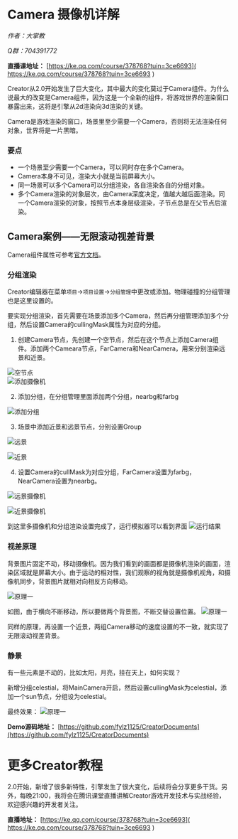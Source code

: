 # Camera 摄像机详解 
*作者：大掌教*

*Q群：704391772*

**直播课地址：** [https://ke.qq.com/course/378768?tuin=3ce6693]( https://ke.qq.com/course/378768?tuin=3ce6693 )


Creator从2.0开始发生了巨大变化，其中最大的变化莫过于Camera组件。为什么说最大的改变是Camera组件，因为这是一个全新的组件，将游戏世界的渲染窗口暴露出来，这将是引擎从2d渲染向3d渲染的关键。

Camera是游戏渲染的窗口，场景里至少需要一个Camera，否则将无法渲染任何对象，世界将是一片黑暗。

### 要点
- 一个场景至少需要一个Camera，可以同时存在多个Camera。
- Camera本身不可见，渲染大小就是当前屏幕大小。
- 同一场景可以多个Camera可以分组渲染，各自渲染各自的分组对象。
- 多个Camera渲染的对象层次，由Camera深度决定，值越大越后面渲染。同一个Camera渲染的对象，按照节点本身层级渲染，子节点总是在父节点后渲染。

## Camera案例——无限滚动视差背景
Camera组件属性可参考[官方文档](https://docs.cocos.com/creator/manual/zh/render/camera.html#摄像机属性)。

### 分组渲染

Creator编辑器在菜单`项目`->`项目设置`->`分组管理`中更改或添加。物理碰撞的分组管理也是这里设置的。

要实现分组渲染，首先需要在场景添加多个Camera，然后再分组管理添加多个分组，然后设置Camera的cullingMask属性为对应的分组。

1. 创建Camera节点，先创建一个空节点，然后在这个节点上添加Camera组件。添加两个Cameara节点，FarCamera和NearCamera，用来分别渲染远景和近景。

![空节点](node.png)<br>
![添加摄像机](addcamera.png)

2. 添加分组，在分组管理里面添加两个分组，nearbg和farbg

![添加分组](addgroup.png)

3. 场景中添加近景和远景节点，分别设置Group

![远景](fargroup.png)

![近景](neargroup.png)

4. 设置Camera的cullMask为对应分组，FarCamera设置为farbg，NearCamera设置为nearbg。

![远景摄像机](farcamera.png)

![近景摄像机](nearcamera.png)

到这里多摄像机和分组渲染设置完成了，运行模拟器可以看到界面
![运行结果](step1.png)

### 视差原理
背景图片固定不动，移动摄像机。因为我们看到的画面都是摄像机渲染的画面，渲染区域就是屏幕大小。由于运动的相对性，我们观察的视角就是摄像机视角，和摄像机同步，背景图片就相对向相反方向移动。

![原理一](crude.png)

如图，由于横向不断移动，所以要做两个背景图，不断交替设置位置。
![原理一](crude2.png)

同样的原理，再设置一个近景，两组Camera移动的速度设置的不一致，就实现了无限滚动视差背景。

### 静景
有一些元素是不动的，比如太阳，月亮，挂在天上，如何实现？

新增分组celestial，将MainCamera开启，然后设置cullingMask为celestial，添加一个sun节点，分组设为celestial。

最终效果：
![原理一](camera-demo.gif)

**Demo源码地址：** [https://github.com/fylz1125/CreatorDocuments](https://github.com/fylz1125/CreatorDocuments)

# 更多Creator教程
2.0开始，新增了很多新特性，引擎发生了很大变化，后续将会分享更多干货。另外，每晚21:00，我将会在腾讯课堂直播讲解Creator游戏开发技术与实战经验，欢迎感兴趣的开发者关注。

**直播地址：** [https://ke.qq.com/course/378768?tuin=3ce6693]( https://ke.qq.com/course/378768?tuin=3ce6693 )
